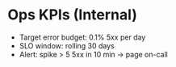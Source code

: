 # Ops KPIs (Internal)
- Target error budget: 0.1% 5xx per day
- SLO window: rolling 30 days
- Alert: spike > 5 5xx in 10 min → page on-call
